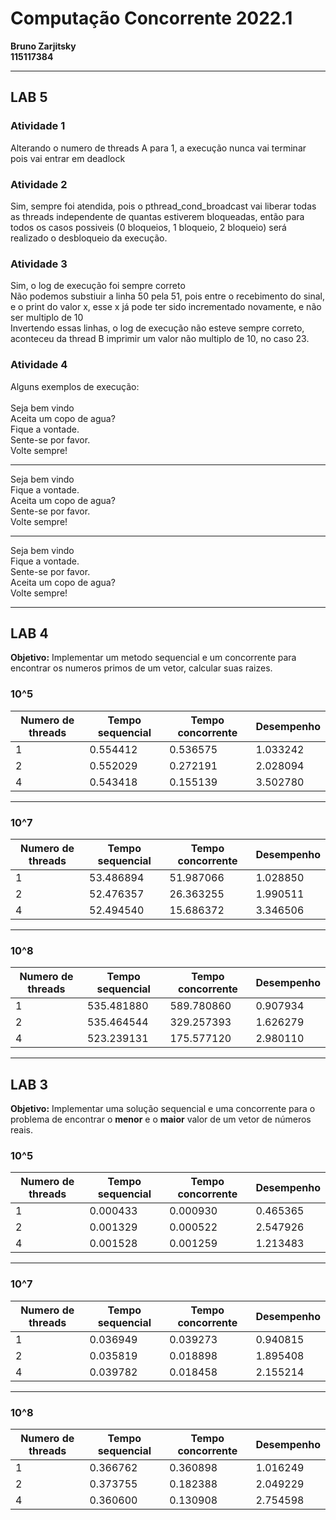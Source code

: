 # Computação Concorrente 2022.1
**Bruno Zarjitsky**<br>
**115117384**

***

## LAB 5

### Atividade 1

Alterando o numero de threads A para 1, a execução nunca vai terminar pois vai entrar em deadlock<br>

### Atividade 2

Sim, sempre foi atendida, pois o pthread_cond_broadcast vai liberar todas as threads independente de quantas estiverem bloqueadas, então para todos os casos possiveis
(0 bloqueios, 1 bloqueio, 2 bloqueio) será realizado o desbloqueio da execução.<br>

### Atividade 3

Sim, o log de execução foi sempre correto<br>
Não podemos substiuir a linha 50 pela 51, pois entre o recebimento do sinal, e o print do valor x, esse x já pode ter sido incrementado novamente, e não ser multiplo de 10<br>
Invertendo essas linhas, o log de execução não esteve sempre correto, aconteceu da thread B imprimir um valor não multiplo de 10, no caso 23.<br>

### Atividade 4

Alguns exemplos de execução:<br><br>
Seja bem vindo<br>
Aceita um copo de agua?<br>
Fique a vontade.<br>
Sente-se por favor.<br>
Volte sempre!<br>
***
Seja bem vindo<br>
Fique a vontade.<br>
Aceita um copo de agua?<br>
Sente-se por favor.<br>
Volte sempre!<br>
***
Seja bem vindo<br>
Fique a vontade.<br>
Sente-se por favor.<br>
Aceita um copo de agua?<br>
Volte sempre!<br>

***

## LAB 4

**Objetivo:** Implementar um metodo sequencial e um concorrente para encontrar os numeros primos de um vetor, calcular suas raizes.

### 10^5

Numero de threads | Tempo sequencial | Tempo concorrente | Desempenho
----------------- |------------------|-------------------|------------
1 | 0.554412 | 0.536575 | 1.033242
2 | 0.552029 | 0.272191 | 2.028094
4 | 0.543418 | 0.155139 | 3.502780

***

### 10^7

Numero de threads | Tempo sequencial | Tempo concorrente | Desempenho
----------------- |------------------|-------------------|------------
1 | 53.486894 | 51.987066 | 1.028850
2 | 52.476357 | 26.363255 | 1.990511
4 | 52.494540 | 15.686372 | 3.346506

***

### 10^8

Numero de threads | Tempo sequencial | Tempo concorrente | Desempenho
----------------- |------------------|-------------------|------------
1 | 535.481880 | 589.780860 | 0.907934
2 | 535.464544 | 329.257393 | 1.626279
4 | 523.239131 | 175.577120 | 2.980110


***

## LAB 3

**Objetivo:** Implementar uma solução sequencial e uma concorrente para o problema de encontrar o **menor** e o **maior** valor de um vetor de números reais.


### 10^5

Numero de threads | Tempo sequencial | Tempo concorrente | Desempenho
----------------- |------------------|-------------------|------------
1 | 0.000433 | 0.000930 | 0.465365
2 | 0.001329 | 0.000522 | 2.547926
4 | 0.001528 | 0.001259 | 1.213483

***

### 10^7

Numero de threads | Tempo sequencial | Tempo concorrente | Desempenho
----------------- |------------------|-------------------|------------
1 | 0.036949 | 0.039273 | 0.940815
2 | 0.035819 | 0.018898 | 1.895408
4 | 0.039782 | 0.018458 | 2.155214

***

### 10^8

Numero de threads | Tempo sequencial | Tempo concorrente | Desempenho
----------------- |------------------|-------------------|------------
1 | 0.366762 | 0.360898 | 1.016249
2 | 0.373755 | 0.182388 | 2.049229
4 | 0.360600 | 0.130908 | 2.754598

